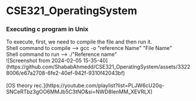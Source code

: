 # CSE321_OperatingSystem

<h3>Executing c program in Unix</h3>
To execute, first, we need to compile the file and then run it. <br>
Shell command to compile --> gcc -o "reference Name" "File Name" <br>
Shell command to run --> ./"Reference name" <br>
![Screenshot from 2024-02-05 15-35-40](https://github.com/ShababAhmedd/CSE321_OperatingSystem/assets/33228006/e67a2708-6fe2-40ef-942f-9310f42043bf)
<br>


</br>
[OS theory rec.](https://youtube.com/playlist?list=PLJW6cU20q-SNCeRTbz3gOO6MMJb5C3tNO&si=NWD8IenMM_XEVRLX)

